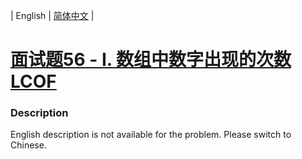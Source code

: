 | English | [简体中文](README.md) |

# [面试题56 - I. 数组中数字出现的次数 LCOF](https://leetcode-cn.com/problems/shu-zu-zhong-shu-zi-chu-xian-de-ci-shu-lcof)
 ### Description
<p>English description is not available for the problem. Please switch to Chinese.</p>
